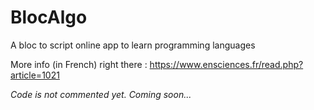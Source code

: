 # BlocAlgo
A bloc to script online app to learn programming languages

More info (in French) right there : https://www.ensciences.fr/read.php?article=1021

*Code is not commented yet. Coming soon...*

